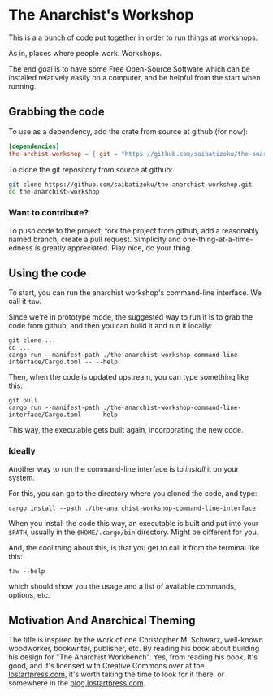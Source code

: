 # The Anarchist's Workshop

This is a a bunch of code put together in order to run things at workshops.

As in, places where people work. Workshops.

The end goal is to have some Free Open-Source Software which can be installed
relatively easily on a computer, and be helpful from the start when running.

## Grabbing the code

To use as a dependency, add the crate from source at github (for  now):
```toml
[dependencies]
the-archist-workshop = { git = "https://github.com/saibatizoku/the-anarchist-workshop.git" }
```

To clone the git repository from source at github:
```sh
git clone https://github.com/saibatizoku/the-anarchist-workshop.git
cd the-anarchist-workshop
```

### Want to contribute?

To push code to the project, fork the project from github, add a reasonably named branch,
create a pull request. Simplicity and one-thing-at-a-time-edness is greatly appreciated. Play
nice, do your thing.

## Using the code

To start, you can run the anarchist workshop's command-line interface. We call it `taw`.

Since we're in prototype mode, the suggested way to run it is to grab the code from github, and
then you can build it and run it locally:

```
git clone ...
cd ...
cargo run --manifest-path ./the-anarchist-workshop-command-line-interface/Cargo.toml -- --help
```

Then, when the code is updated upstream, you can type something like this:

```
git pull
cargo run --manifest-path ./the-anarchist-workshop-command-line-interface/Cargo.toml -- --help
```

This way, the executable gets built again, incorporating the new code.

### Ideally

Another way to run the command-line interface is to _install_ it on your system.

For this, you can go to the directory where you cloned the code, and type:

`cargo install --path ./the-anarchist-workshop-command-line-interface`

When you install the code this way, an executable is built and put into your `$PATH`, usually
in the `$HOME/.cargo/bin` directory. Might be different for you.

And, the cool thing about this, is that you get to call it from the terminal like this:

```
taw --help
```

which should show you the usage and a list of available commands, options, etc.

## Motivation And Anarchical Theming

The title is inspired by the work of one Christopher M. Schwarz, well-known woodworker,
bookwriter, publisher, etc. By reading his book about building his design for "The Anarchist Workbench".
Yes, from reading his book. It's good, and it's licensed with Creative Commons over at the
[lostartpress.com](https://lostartpress.com), it's worth taking the time to look for it there, or somewhere in the
[blog.lostartpress.com](https://blog.lostartpress.com).
